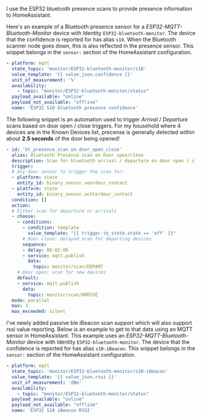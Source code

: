
I use the ESP32 bluetooth presence scans to provide presence information to HomeAssistant.

Here's an example of a Bluetooth presence sensor for a _ESP32-MQTT-Bluetooth-Monitor_ device with Identity ```ESP32-bluetooth-monitor```.
The device that the confidence is reported for has alias ```s10```. When the Bluetooth scanner node goes down, this is also reflected in the presence sensor.
This snippet belongs in the ```sensor:``` section of the HomeAssistant configuration.
```yaml
- platform: mqtt
  state_topic: 'monitor/ESP32-bluetooth-monitor/s10'
  value_template: '{{ value_json.confidence }}'
  unit_of_measurement: '%'
  availability:
    - topic: "monitor/ESP32-bluetooth-monitor/status"
  payload_available: "online"
  payload_not_available: "offline"
  name: 'ESP32 S10 bluetooth presence confidence'
```


The following snippet is an automation used to trigger _Arrival_ / _Departure_ scans based on door open / close triggers.
For my household where 4 devices are in the Known Devices list, precense is generally detected within about __2.5 seconds__ of the door being opened!

```yaml
- id: 'bt_presence_scan_on_door_open_close'
  alias: Bluetooth Presence scan on Door open/close
  description: Scan for bluetooth arrival / departure on door open / close events
  trigger:
  # Any door sensor to trigger the scan for:
  - platform: state
    entity_id: binary_sensor.voordeur_contact
  - platform: state
    entity_id: binary_sensor.achterdeur_contact
  condition: []
  action:
  # Either scan for departure or arrivals
  - choose:
    - conditions:
      - condition: template
        value_template: "{{ trigger.to_state.state == 'off' }}"
      # Door close: delayed scan for departing devices
      sequence:
      - delay: 00:02:00
      - service: mqtt.publish
        data:
          topic: monitor/scan/DEPART
    # Door open: scan for new devices
    default:
    - service: mqtt.publish
      data:
        topic: monitor/scan/ARRIVE
  mode: parallel
  max: 3
  max_exceeded: silent
```

I've newly added passive ble iBeacon scan support which will also support rssi value reporting. Below is an example to get to that data using an MQTT sensor in HomeAssistant. This example uses an _ESP32-MQTT-Bluetooth-Monitor_ device with Identity ```ESP32-bluetooth-monitor```.
The device that the confidence is reported for has alias ```s10-iBeacon```. 
This snippet belongs in the ```sensor:``` section of the HomeAssistant configuration.
```yaml
- platform: mqtt
  state_topic: 'monitor/ESP32-bluetooth-monitor/s10-iBeacon'
  value_template: '{{ value_json.rssi }}'
  unit_of_measurement: 'dBm'
  availability:
    - topic: "monitor/ESP32-bluetooth-monitor/status"
  payload_available: "online"
  payload_not_available: "offline"
  name: 'ESP32 S10 iBeacon RSSI'
```

